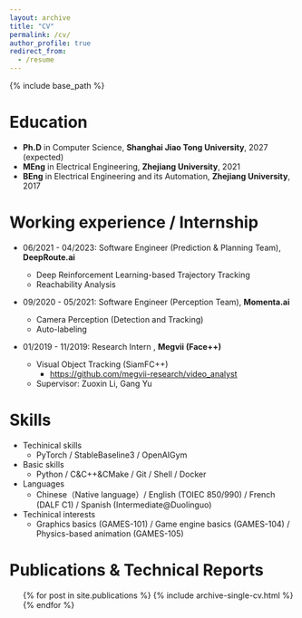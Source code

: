 ```yaml
---
layout: archive
title: "CV"
permalink: /cv/
author_profile: true
redirect_from:
  - /resume
---
```


{% include base_path %}

Education
======
* **Ph.D** in Computer Science, **Shanghai Jiao Tong University**, 2027 (expected)
* **MEng** in Electrical Engineering, **Zhejiang University**, 2021
* **BEng** in Electrical Engineering and its Automation, **Zhejiang University**, 2017

Working experience / Internship
======
* 06/2021 - 04/2023: Software Engineer (Prediction & Planning Team), **DeepRoute.ai**
  * Deep Reinforcement Learning-based Trajectory Tracking
  * Reachability Analysis

* 09/2020 - 05/2021: Software Engineer (Perception Team), **Momenta.ai**
  * Camera Perception (Detection and Tracking)
  * Auto-labeling

* 01/2019 - 11/2019: Research Intern , **Megvii (Face++)**
  * Visual Object Tracking (SiamFC++)
    * https://github.com/megvii-research/video_analyst
  * Supervisor: Zuoxin Li, Gang Yu
  
Skills
======
* Techinical skills
  * PyTorch / StableBaseline3 / OpenAIGym
* Basic skills
  * Python / C&C++&CMake / Git / Shell / Docker
* Languages
  * Chinese（Native language）/ English (TOIEC 850/990) / French (DALF C1) / Spanish (Intermediate@Duolinguo)
* Techinical interests
  * Graphics basics (GAMES-101) / Game engine basics (GAMES-104) / Physics-based animation (GAMES-105)

Publications & Technical Reports
======
  <ul>{% for post in site.publications %}
    {% include archive-single-cv.html %}
  {% endfor %}</ul>
  
<!-- Talks
======
  <ul>{% for post in site.talks %}
    {% include archive-single-talk-cv.html %}
  {% endfor %}</ul> -->
  
<!-- Teaching
======
  <ul>{% for post in site.teaching %}
    {% include archive-single-cv.html %}
  {% endfor %}</ul> -->
  
<!-- Service and leadership
======
* Currently signed in to 43 different slack teams -->
